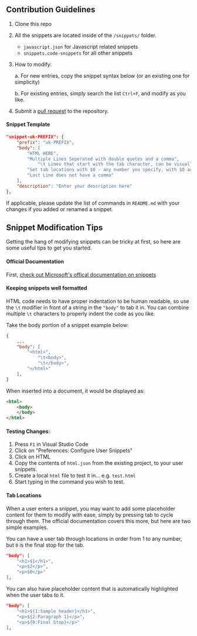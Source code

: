 Contribution Guidelines
---
1. Clone this repo
2. All the snippets are located inside of the `/snippets/` folder. 
  
    - `javascript.json` for Javascript related snippets
    - `snippets.code-snippets` for all other snippets

3. How to modify:

    a. For new entries, copy the snippet syntax below (or an existing one for simplicity)

   b. For existing entries, simply search the list `Ctrl+F`, and modify as you like.

4. Submit a [pull request](https://github.com/dons20/UIKit-VSCode/pulls) to the repository.

#### Snippet Template

```json
"snippet-uk-PREFIX": {
    "prefix": "uk-PREFIX",
    "body": [ 	
        "HTML HERE",
        "Multiple Lines Seperated with double quotes and a comma",
            "\t Lines that start with the tab character, can be visually tabbed for better readability, but its not required",
        "Set tab locations with $0 - any number you specify, with $0 automatically being the last tab location",
        "Last Line does not have a comma"
    ],
    "description": "Enter your description here"
}, 
```
If applicable, please update the list of commands in `README.md` with your changes if you added or renamed a snippet.

Snippet Modification Tips
---

Getting the hang of modifying snippets can be tricky at first, so here are some useful tips to get you started.

#### Official Documentation

First, [check out Microsoft's offical documentation on snippets](https://code.visualstudio.com/Docs/customization/userdefinedsnippets)

#### Keeping snippets well formatted

HTML code needs to have proper indentation to be human readable, so use the `\t` modifier in front of a string in the `"body"` to tab it in. You can combine multiple `\t` characters to properly indent the code as you like.

Take the body portion of a snippet example below:

```json
{
    ...
    "body": [   
        "<html>",
            "\t<body>",
            "\t</body>",
        "</html>"
    ],
}
```

When inserted into a document, it would be displayed as:

```html
<html>
    <body>
    </body>
</html>
```

#### Testing Changes:

1. Press `F1` in Visual Studio Code
2. Click on "Preferences: Configure User Snippets"
3. Click on HTML
4. Copy the contents of `html.json` from the existing project, to your user snippets.
5. Create a local `html` file to test it in... e.g. `test.html`
6. Start typing in the command you wish to test.

#### Tab Locations

When a user enters a snippet, you may want to add some placeholder content for them to modify with ease, simply by pressing tab to cycle through them. The official documentation covers this more, but here are two simple examples.

You can have a user tab through locations in order from 1 to any number, but `0` is the final stop for the tab.
```json
"body": [   
    "<h1>$1</h1>",
    "<p>$2</p>",
    "<p>$0</p>"
],
```

You can also have placeholder content that is automatically highlighted when the user tabs to it.

```json
"body": [   
    "<h1>${1:Sample header}</h1>",
    "<p>${2:Paragraph 1}</p>",
    "<p>${0:Final Stop}</p>"
],
```
